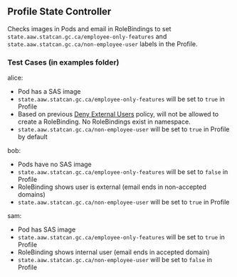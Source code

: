 ## Profile State Controller

Checks images in Pods and email in RoleBindings to set `state.aaw.statcan.gc.ca/employee-only-features` and `state.aaw.statcan.gc.ca/non-employee-user` labels in the Profile.

### Test Cases (in examples folder)

alice:
- Pod has a SAS image 
- `state.aaw.statcan.gc.ca/employee-only-features` will be set to `true` in Profile
- Based on previous [Deny External Users](https://github.com/StatCan/gatekeeper-policies/blob/master/general/deny-external-users/README.md) policy, will not be allowed to create a RoleBinding. No RoleBindings exist in namespace. 
- `state.aaw.statcan.gc.ca/non-employee-user` will be set to `true` in Profile by default

bob:
- Pods have no SAS image
- `state.aaw.statcan.gc.ca/employee-only-features` will be set to `false` in Profile
- RoleBinding shows user is external (email ends in non-accepted domains)
- `state.aaw.statcan.gc.ca/non-employee-user` will be set to `true` in Profile

sam:
- Pod has SAS image
- `state.aaw.statcan.gc.ca/employee-only-features` will be set to `true` in Profile
- RoleBinding shows internal user (email ends in accepted domain)
- `state.aaw.statcan.gc.ca/non-employee-user` will be set to `false` in Profile
